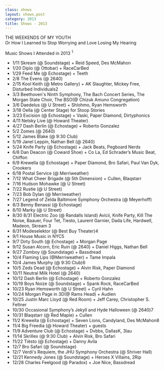 ```yaml
---
class: shows
layout: shows.post
category: 2013
title: Shows - 2013
---
```


THE WEEKENDS OF MY YOUTH<br/>
Or How I Learned to Stop Worrying and Love Losing My Hearing

Music Shows I Attended in 2013 <sup>1</sup>

* 1/11 Skream (@ Soundstage) + Reid Speed, Des McMahon
* 1/20 Diplo (@ Ottobar) + RaceCarBed
* 1/29 Feed Me (@ Echostage) + Teeth
* 2/8 The Evens (@ 2640)
* 2/15 Kool Keith (@ Metro Gallery) + AK Slaughter, Mickey Free, Disturbed Individuals2
* 3/3 Beethoven's Ninth Symphony, The Bach Concert Series, The Morgan State Choir, The BSO(@ Chizuk Amuno Congregation)
* 3/6 Daedelus (@ U Street) + Shlohmo, Ryan Hemsworth
* 3/18 Oella (@ Center Stage) for Stoop Stories
* 3/23 Excision (@ Echostage) + Vaski, Paper Diamond, Dirtyphonics
* 4/11 Netsky Live (@ Howard Theater)
* 4/27 Dash Berlin (@ Echostage) + Roberto Gonzalez
* 5/2 Zomes (@ 2640)
* 5/12 James Blake (@ 9:30 Club)
* 5/19 Janel Leppin, Nathan Bell (@ 2640)
* 5/24 Knife Party (@ Echostage) + Jack Beats, Pegboard Nerds
* 6/8 Dan Deacon (@ Coward Shoe) + Co La, Ed Schrader’s Music Beat, Chiffon
* 6/9 Krewella (@ Echostage) + Paper Diamond, Bro Safari, Paul Van Dyk, Crookers
* 6/18 Postal Service (@ Merriweather)
* 7/12 What Cheer Brigade (@ 5th Dimension) + Cullen, Blaqstarr
* 7/16 Hudson Mohawke (@ U Street)
* 7/22 Rustie (@ U Street)
* 7/23 Bob Dylan (@ Merriweather)
* 7/27 Legend of Zelda Baltimore Symphony Orchestra (@ Meyerhoff)
* 8/3 Benny Benassi (@ Echostage)
* 8/10 Marky (@ U Street)
* 8/30 8/31 Electric Zoo (@ Randalls Island) Avicii, Knife Party, Kill The Noise, Baauer, Four Tet, Tiesto, Laurent Garnier, Dada Life, Hardwell, Madeon, Skream 3
* 8/31 Modeselektor (@ Best Buy Theater)4
* 9/1 House Music in NYC5
* 9/7 Dirty South (@ Echostage) + Morgan Page
* 9/12 Susan Alcorn, Eric Ruin (@ 2640) + Daniel Higgs, Nathan Bell
* 9/27 Zomboy (@ Soundstage) + Bassdread
* 10/4 Flaming Lips (@Merriweather) + Tame Impala
* 10/4 James Murphy (@ 9:30 Club)6
* 10/5 Zeds Dead (@ Echostage) + Alvin Risk, Paper Diamond
* 10/11 Neutral Milk Hotel (@ 2640)
* 10/12 Dash Berlin (@ Echostage) + Roberto Gonzalez
* 10/19 Boys Noize (@ Soundstage) + Spank Rock, RaceCarBed
* 10/23 Ryan Hemsworth (@ U Street) + Cyril Hahn
* 10/24 Morgan Page in 3D(@ Rams Head) + Audien
* 10/25 Justin Marc Lloyd (@ Red Room) + Jeff Carey, Christopher S. Feltner
* 10/30 Occasional Symphony’s Jekyll and Hyde Halloween (@ 2640)7
* 10/31 Blaqstarr (@ Red Maple) + Cullen
* 11/2 Krewella (@ Echostage) + Seven Lions, Candyland, Des McMahon8
* 11/4 Big Freedia (@ Howard Theater) + guests
* 11/9 Adventure Club (@ Echostage) + Dvbbs, DallasK, 3lau
* 11/14 Skrillex (@ 9:30 Club) + Alvin Risk, Bro Safari
* 11/22 Tiësto (@ Echostage) + Danny Avila
* 12/7 Bro Safari (@ Soundstage)
* 12/7 Verdi's Requiem, the JHU Symphony Orchestra (@ Shriver Hall)
* 12/21 Kennedy Jones (@ Soundstage) + Heroes X Villains, 2Rip
* 12/28 Charles Feelgood (@ Paradox) + Joe Nice, Bassdread
